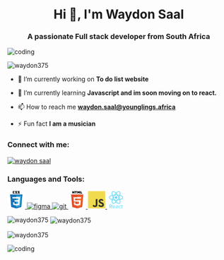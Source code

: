 <h1 align="center">Hi 👋, I'm Waydon Saal</h1>
<h3 align="center">A passionate Full stack developer from South Africa</h3>
<a align="right"><img src="https://za.pinterest.com/pin/567523990538356835" alt="coding" width="40px" height="40px"/></a>


<p align="left"> <img src="https://komarev.com/ghpvc/?username=waydon375&label=Profile%20views&color=0e75b6&style=flat" alt="waydon375" /> </p>

- 🔭 I’m currently working on **To do list website**

- 🌱 I’m currently learning **Javascript and im soon moving on to react.**

- 📫 How to reach me **waydon.saal@younglings.africa**

- ⚡ Fun fact **I am a musician**

<h3 align="left">Connect with me:</h3>
<p align="left">
<a href="https://linkedin.com/in/waydon saal" target="blank"><img align="center" src="https://raw.githubusercontent.com/rahuldkjain/github-profile-readme-generator/master/src/images/icons/Social/linked-in-alt.svg" alt="waydon saal" height="30" width="40" /></a>
</p>

<h3 align="left">Languages and Tools:</h3>
<p align="left"> <a href="https://www.w3schools.com/css/" target="_blank" rel="noreferrer"> <img src="https://raw.githubusercontent.com/devicons/devicon/master/icons/css3/css3-original-wordmark.svg" alt="css3" width="40" height="40"/> </a> <a href="https://www.figma.com/" target="_blank" rel="noreferrer"> <img src="https://www.vectorlogo.zone/logos/figma/figma-icon.svg" alt="figma" width="40" height="40"/> </a> <a href="https://git-scm.com/" target="_blank" rel="noreferrer"> <img src="https://www.vectorlogo.zone/logos/git-scm/git-scm-icon.svg" alt="git" width="40" height="40"/> </a> <a href="https://www.w3.org/html/" target="_blank" rel="noreferrer"> <img src="https://raw.githubusercontent.com/devicons/devicon/master/icons/html5/html5-original-wordmark.svg" alt="html5" width="40" height="40"/> </a> <a href="https://developer.mozilla.org/en-US/docs/Web/JavaScript" target="_blank" rel="noreferrer"> <img src="https://raw.githubusercontent.com/devicons/devicon/master/icons/javascript/javascript-original.svg" alt="javascript" width="40" height="40"/> </a> <a href="https://reactjs.org/" target="_blank" rel="noreferrer"> <img src="https://raw.githubusercontent.com/devicons/devicon/master/icons/react/react-original-wordmark.svg" alt="react" width="40" height="40"/> </a> </p>

<p><img align="left" src="https://github-readme-stats.vercel.app/api/top-langs?username=waydon375&show_icons=true&locale=en&layout=compact" alt="waydon375" /></p>

<p>&nbsp;<img align="center" src="https://github-readme-stats.vercel.app/api?username=waydon375&show_icons=true&locale=en" alt="waydon375" /></p>

<p><img align="center" src="https://github-readme-streak-stats.herokuapp.com/?user=waydon375&" alt="waydon375" /></p>
<a align="left"><img src="https://tenor.com/view/simpson-homer-gif-26093408" width="40px" height="40px" alt="coding"/></a>

